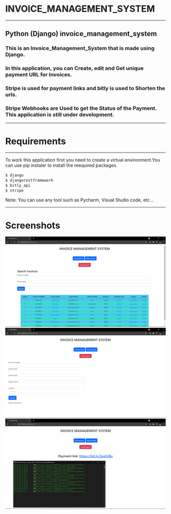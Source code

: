 # INVOICE_MANAGEMENT_SYSTEM
***
## Python (Django) invoice_management_system
### This is an Invoice_Management_System that is made using Django.
### In this application, you can Create, edit and Get unique payment URL for Invoices. 
### Stripe is used for payment links and bitly is used to Shorten the urls. 
### Stripe Webhooks are Used to get the Status of the Payment. This application is still under development.
***
# Requirements
***
To work this application first you need to create a virtual environment.You can use pip instaler to install the reequired packages.
```
$ django
$ djangorestframework
$ bitly_api
$ stripe
```
Note: You can use any tool such as Pycharm, Visual Studio code, etc...
***
# Screenshots
![](images/Screenshot11.png)
![](images/Screenshot2.png)
![](images/Screenshot3.png)
